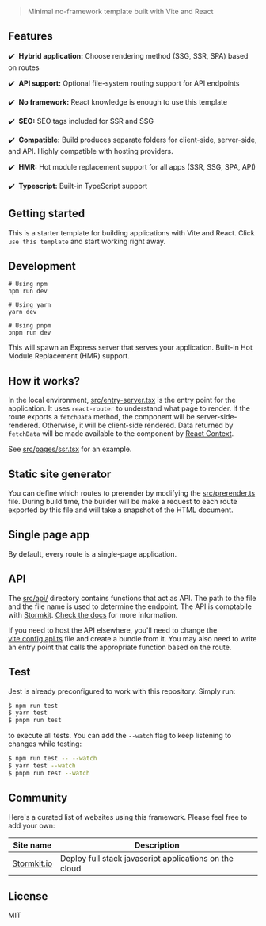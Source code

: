 > Minimal no-framework template built with Vite and React

## Features

✔️ &nbsp;**Hybrid application:** Choose rendering method (SSG, SSR, SPA) based on routes

✔️ &nbsp;**API support:** Optional file-system routing support for API endpoints

✔️ &nbsp;**No framework:** React knowledge is enough to use this template

✔️ &nbsp;**SEO:** SEO tags included for SSR and SSG

✔️ &nbsp;**Compatible:** Build produces separate folders for client-side, server-side, and API. Highly compatible with hosting providers.

✔️ &nbsp;**HMR:** Hot module replacement support for all apps (SSR, SSG, SPA, API)

✔️ &nbsp;**Typescript:** Built-in TypeScript support

## Getting started

This is a starter template for building applications with Vite and React. Click `use this template` and start working right away.

## Development

```
# Using npm
npm run dev

# Using yarn
yarn dev

# Using pnpm
pnpm run dev
```

This will spawn an Express server that serves your application. Built-in Hot Module Replacement (HMR) support.

## How it works?

In the local environment, [src/entry-server.tsx](./src/entry-server.tsx) is the entry point for the application. It uses
`react-router` to understand what page to render. If the route exports a `fetchData` method, the component will be server-side-rendered.
Otherwise, it will be client-side rendered. Data returned by `fetchData` will be made available to the component by [React Context](./src/context.ts).

See [src/pages/ssr.tsx](./src/pages/ssr.tsx) for an example.

## Static site generator

You can define which routes to prerender by modifying the [src/prerender.ts](./src/prerender.ts) file. During build time, the builder will be make a
request to each route exported by this file and will take a snapshot of the HTML document.

## Single page app

By default, every route is a single-page application.

## API

The [src/api/](./src/api/) directory contains functions that act as API. The path to the file and the file name is used to determine the endpoint.
The API is comptabile with [Stormkit](https://www.stormkit.io). [Check the docs](https://www.stormkit.io/docs/features/writing-api) for more information.

If you need to host the API elsewhere, you'll need to change the [vite.config.api.ts](./vite.config.api.ts) file and create a bundle from it. You may
also need to write an entry point that calls the appropriate function based on the route.

## Test

Jest is already preconfigured to work with this repository. Simply run:

```bash
$ npm run test
$ yarn test
$ pnpm run test
```

to execute all tests. You can add the `--watch` flag to keep listening to changes while testing:

```bash
$ npm run test -- --watch
$ yarn test --watch
$ pnpm run test --watch
```

## Community

Here's a curated list of websites using this framework. Please feel free to add your own:

| Site name                              | Description                                            |
| -------------------------------------- | ------------------------------------------------------ |
| [Stormkit.io](https://www.stormkit.io) | Deploy full stack javascript applications on the cloud |

## License

MIT
